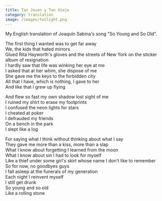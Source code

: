 ```yaml
---
title: Tan Joven y Tan Viejo
category: translation
image: /images/twilight.png
---
```


My English translation of Joaquín Sabina's song "So Young and So Old".  

The first thing I wanted was to get far away  
We, the kids that hated mirrors  
Glued Rita Hayworth's gloves and the streets of New York on the sticker album of resignation  
I hardly saw that life was winking her eye at me  
I asked that at her whim, she dispose of me  
She gave me the keys to the forbidden city  
All that I have, which is nothing, I gave to her  
And like that I grew up flying  

And flew so fast my own shadow lost sight of me  
I ruined my shirt to erase my footprints  
I confused the neon lights for stars  
I cheated at poker  
I defrauded my friends  
On a bench in the park  
I slept like a log  

For saying what I think without thinking about what I say  
They gave me more than a kiss, more than a slap  
What I know about forgetting I learned from the moon  
What I know about sin I had to look for myself  
Like a thief under some girl's skirt whose name I don't like to remember  
So for now, no goodbyes guys  
I fall asleep at the funerals of my generation  
Each night I reinvent myself  
I still get drunk  
So young and so old  
Like a rolling stone